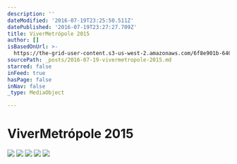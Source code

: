 ```yaml
---
description: ''
dateModified: '2016-07-19T23:25:50.511Z'
datePublished: '2016-07-19T23:27:27.709Z'
title: ViverMetrópole 2015
author: []
isBasedOnUrl: >-
  https://the-grid-user-content.s3-us-west-2.amazonaws.com/6f8e901b-6403-467b-a750-f9ce1585c1c2.jpg
sourcePath: _posts/2016-07-19-vivermetropole-2015.md
starred: false
inFeed: true
hasPage: false
inNav: false
_type: MediaObject

---
```

# ViverMetrópole 2015
![](https://the-grid-user-content.s3-us-west-2.amazonaws.com/47e2bc20-c6d0-41bd-ad37-2c3c0ba70d7c.jpg)
![](https://the-grid-user-content.s3-us-west-2.amazonaws.com/1958544b-8d16-4d1c-a698-fcf385e9226e.jpg)
![](https://the-grid-user-content.s3-us-west-2.amazonaws.com/a850fb76-1308-4948-abfd-3f2a424446a8.jpg)
![](https://the-grid-user-content.s3-us-west-2.amazonaws.com/a31d29a1-4726-4b3b-83c3-fb0aea2361e2.jpg)
![](https://imgflo.herokuapp.com/graph/vahj1ThiexotieMo/d502282ae9d2a911543ef462c67bd5d1/croprotate.png?cropheight=1080&cropwidth=940&degrees=0&input=https%3A%2F%2Fthe-grid-user-content.s3-us-west-2.amazonaws.com%2F942b62f3-00bb-4ce9-8c89-d0a7e129ce31.png&x=0&y=0)